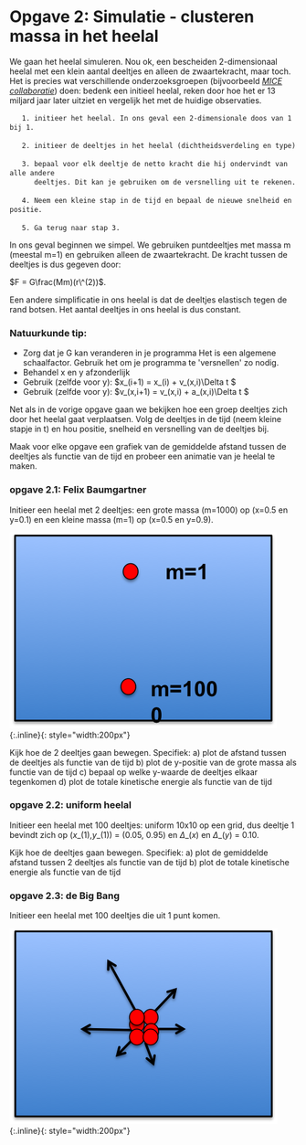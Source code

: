 # Opgave 2: Simulatie - clusteren massa in het heelal

We gaan het heelal simuleren. Nou ok, een bescheiden 2-dimensionaal heelal met een klein 
aantal deeltjes en alleen de zwaartekracht, maar toch. Het is precies wat verschillende 
onderzoeksgroepen (bijvoorbeeld [*MICE collaboratie*](http://maia.ice.cat/mice/)) doen: 
bedenk een initieel heelal, reken door hoe het er 13 miljard jaar later uitziet en 
vergelijk het met de huidige observaties.


       1. initieer het heelal. In ons geval een 2-dimensionale doos van 1 bij 1.
       
       2. initieer de deeltjes in het heelal (dichtheidsverdeling en type) 
       
       3. bepaal voor elk deeltje de netto kracht die hij ondervindt van alle andere 
          deeltjes. Dit kan je gebruiken om de versnelling uit te rekenen.
              
       4. Neem een kleine stap in de tijd en bepaal de nieuwe snelheid en positie.
       
       5. Ga terug naar stap 3.
       

In ons geval beginnen we simpel. We gebruiken puntdeeltjes met massa m (meestal m=1) 
en gebruiken alleen de zwaartekracht. De kracht tussen de deeltjes is dus gegeven door:

$F = G\frac(Mm)(r\^(2))$. 

Een andere simplificatie in ons heelal is dat de deeltjes elastisch tegen de 
rand botsen. Het aantal deeltjes in ons heelal is dus constant.


### Natuurkunde tip:
* Zorg dat je G kan veranderen in je programma
  Het is een algemene schaalfactor. Gebruik het om je programma te 'versnellen' zo nodig.
* Behandel x en y afzonderlijk
* Gebruik (zelfde voor y): $x\_(i+1) = x\_(i) + v\_(x,i)\Delta t $ 
* Gebruik (zelfde voor y): $v\_(x,i+1) = v\_(x,i) + a\_(x,i)\Delta t $ 

Net als in de vorige opgave gaan we bekijken hoe een groep deeltjes 
zich door het heelal gaat verplaatsen. Volg de deeltjes in de tijd 
(neem kleine stapje in t) en hou positie, snelheid en versnelling 
van de deeltjes bij.

Maak voor elke opgave een grafiek van de gemiddelde afstand tussen de deeltjes 
als functie van de tijd en probeer een animatie van je heelal te maken.

### opgave 2.1: Felix Baumgartner

Initieer een heelal met 2 deeltjes: een grote massa (m=1000) op (x=0.5 en y=0.1) en een kleine massa (m=1) op (x=0.5 en y=0.9).


![HeelalBaumgartner](HeelalBaumgartner.png){:.inline}{: style="width:200px"}

Kijk hoe de 2 deeltjes gaan bewegen. Specifiek:
       a) plot de afstand tussen de deeltjes als functie van de tijd
       b) plot de y-positie van de grote massa als functie van de tijd
       c) bepaal op welke y-waarde de deeltjes elkaar tegenkomen 
       d) plot de totale kinetische energie als functie van de tijd

### opgave 2.2: uniform heelal

Initieer een heelal met 100 deeltjes: uniform 10x10 op een grid, dus deeltje 1 bevindt zich op ($x\_(1)$,$y\_(1)$) = (0.05, 0.95) en $\Delta\_(x)$ en $\Delta\_(y)$ = 0.10. 

Kijk hoe de deeltjes gaan bewegen. Specifiek:
       a) plot de gemiddelde afstand tussen 2 deeltjes als functie van de tijd
       b) plot de totale kinetische energie als functie van de tijd

### opgave 2.3: de Big Bang

Initieer een heelal met 100 deeltjes die uit 1 punt komen.

![HeelalBigBang](HeelalBigBang.png){:.inline}{: style="width:200px"}

